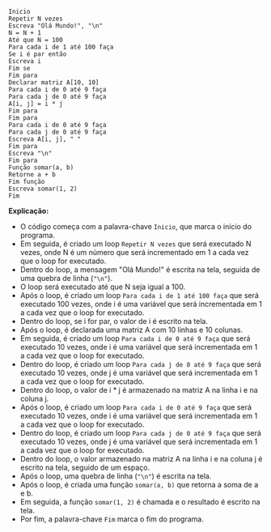 ```portuguol
Inicio
Repetir N vezes
Escreva "Olá Mundo!", "\n"
N = N + 1
Até que N = 100
Para cada i de 1 até 100 faça
Se i é par então
Escreva i
Fim se
Fim para
Declarar matriz A[10, 10]
Para cada i de 0 até 9 faça
Para cada j de 0 até 9 faça
A[i, j] = i * j
Fim para
Fim para
Para cada i de 0 até 9 faça
Para cada j de 0 até 9 faça
Escreva A[i, j], " "
Fim para
Escreva "\n"
Fim para
Função somar(a, b)
Retorne a + b
Fim função
Escreva somar(1, 2)
Fim
```

**Explicação:**

* O código começa com a palavra-chave `Inicio`, que marca o início do programa.
* Em seguida, é criado um loop `Repetir N vezes` que será executado N vezes, onde N é um número que será incrementado em 1 a cada vez que o loop for executado.
* Dentro do loop, a mensagem "Olá Mundo!" é escrita na tela, seguida de uma quebra de linha (`"\n"`).
* O loop será executado até que N seja igual a 100.
* Após o loop, é criado um loop `Para cada i de 1 até 100 faça` que será executado 100 vezes, onde i é uma variável que será incrementada em 1 a cada vez que o loop for executado.
* Dentro do loop, se i for par, o valor de i é escrito na tela.
* Após o loop, é declarada uma matriz A com 10 linhas e 10 colunas.
* Em seguida, é criado um loop `Para cada i de 0 até 9 faça` que será executado 10 vezes, onde i é uma variável que será incrementada em 1 a cada vez que o loop for executado.
* Dentro do loop, é criado um loop `Para cada j de 0 até 9 faça` que será executado 10 vezes, onde j é uma variável que será incrementada em 1 a cada vez que o loop for executado.
* Dentro do loop, o valor de i * j é armazenado na matriz A na linha i e na coluna j.
* Após o loop, é criado um loop `Para cada i de 0 até 9 faça` que será executado 10 vezes, onde i é uma variável que será incrementada em 1 a cada vez que o loop for executado.
* Dentro do loop, é criado um loop `Para cada j de 0 até 9 faça` que será executado 10 vezes, onde j é uma variável que será incrementada em 1 a cada vez que o loop for executado.
* Dentro do loop, o valor armazenado na matriz A na linha i e na coluna j é escrito na tela, seguido de um espaço.
* Após o loop, uma quebra de linha (`"\n"`) é escrita na tela.
* Após o loop, é criada uma função `somar(a, b)` que retorna a soma de a e b.
* Em seguida, a função `somar(1, 2)` é chamada e o resultado é escrito na tela.
* Por fim, a palavra-chave `Fim` marca o fim do programa.